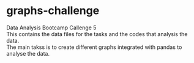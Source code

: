 # graphs-challenge
Data Analysis Bootcamp Callenge 5  
This contains the data files for the tasks and the codes that analysis the data.  
The main takss is to create different graphs integrated with pandas to analyse the data. 

